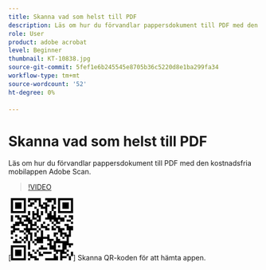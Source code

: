 ```yaml
---
title: Skanna vad som helst till PDF
description: Läs om hur du förvandlar pappersdokument till PDF med den kostnadsfria mobilappen Adobe Scan
role: User
product: adobe acrobat
level: Beginner
thumbnail: KT-10838.jpg
source-git-commit: 5fef1e6b245545e8705b36c5220d8e1ba299fa34
workflow-type: tm+mt
source-wordcount: '52'
ht-degree: 0%

---
```


# Skanna vad som helst till PDF

Läs om hur du förvandlar pappersdokument till PDF med den kostnadsfria mobilappen Adobe Scan.

>[!VIDEO](https://video.tv.adobe.com/v/3409254?hidetitle=true)

[![QR-kod](../assets/Scanqrcode.jpg)] Skanna QR-koden för att hämta appen.